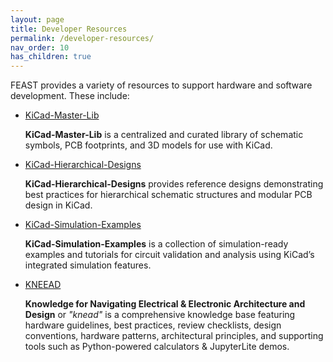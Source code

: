 ```yaml
---
layout: page
title: Developer Resources
permalink: /developer-resources/
nav_order: 10
has_children: true
---
```


FEAST provides a variety of resources to support hardware and software development. These include:

- [KiCad-Master-Lib](/kicad-master-lib/)

  **KiCad-Master-Lib** is a centralized and curated library of schematic symbols, PCB footprints, and 3D models for use with KiCad.

- [KiCad-Hierarchical-Designs](/kicad-hierarchical-designs/)

  **KiCad-Hierarchical-Designs** provides reference designs demonstrating best practices for hierarchical schematic structures and modular PCB design in KiCad.

- [KiCad-Simulation-Examples](/kicad-simulation-examples/)

  **KiCad-Simulation-Examples** is a collection of simulation-ready examples and tutorials for circuit validation and analysis using KiCad’s integrated simulation features.

- [KNEEAD](/KNEEAD/)

  **Knowledge for Navigating Electrical & Electronic Architecture and Design** or _"knead"_ is a comprehensive knowledge base featuring hardware guidelines, best practices, review checklists, design conventions, hardware patterns, architectural principles, and supporting tools such as Python-powered calculators & JupyterLite demos.
